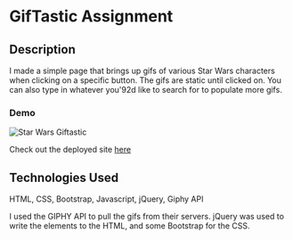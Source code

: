 # GifTastic Assignment

## Description

I made a simple page that brings up gifs of various Star Wars characters when clicking on a specific button. The gifs are static until clicked on. You can also type in whatever you\'92d like to search for to populate more gifs.

### Demo

![Star Wars Giftastic](https://media.giphy.com/media/QyzXRwHjGOlE7PowPM/giphy.gif)


Check out the deployed site [here](https://prestonpatt.github.io/giftastic "Star Wars Giphy")

## Technologies Used
HTML, CSS, Bootstrap, Javascript, jQuery, Giphy API

I used the GIPHY API to pull the gifs from their servers. jQuery was used to write the elements to the HTML, and some Bootstrap for the CSS.
